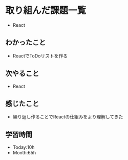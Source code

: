 # 取り組んだ課題一覧
- React
## わかったこと
- ReactでToDoリストを作る
## 次やること
- React
## 感じたこと
- 繰り返し作ることでReactの仕組みをより理解してきた
## 学習時間
- Today:10h
- Month:65h
